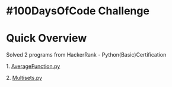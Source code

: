 <!DOCTYPE html>
<html>
<body>
<h1>#100DaysOfCode Challenge</h1>
<h1>Quick Overview</h1>
<p>Solved 2 programs from HackerRank - Python(Basic)Certification</p>
<p>1. <a href="AverageFunction.py">AverageFunction.py</a></p>
<p>2. <a href="Multisets.py">Multisets.py</a></p>
</body>
</html>

